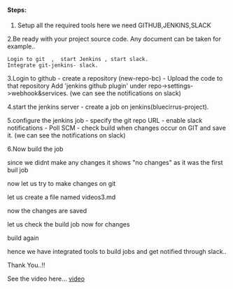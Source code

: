 #### Steps:
>
1. Setup all the required tools
	here we need GITHUB,JENKINS,SLACK

2.Be ready with your project source code. Any document can be taken for example..

    Login to git  ,  start Jenkins , start slack.
	Integrate git-jenkins- slack.

3.Login to github - create a repository (new-repo-bc) -  Upload the code to that repository
   Add 'jenkins github plugin' under repo->settings->webhook&services.
   (we can see the notifications on slack)

4.start the jenkins server - create a job on jenkins(bluecirrus-project).

5.configure the jenkins job - specify the git repo URL - enable slack notifications - Poll SCM - check build  when changes occur on GIT and save it.
	(we can see the notifications on slack)

6.Now build the job 

since we didnt make any changes it shows "no changes" as it was the first buil job 

now let us try to make changes on git

let us create a file named videos3.md

now the changes are saved

let us check the build job now for changes

build again

hence we have integrated tools to build jobs and get notified through slack..

Thank You..!!

See the video here... [video]()
	

